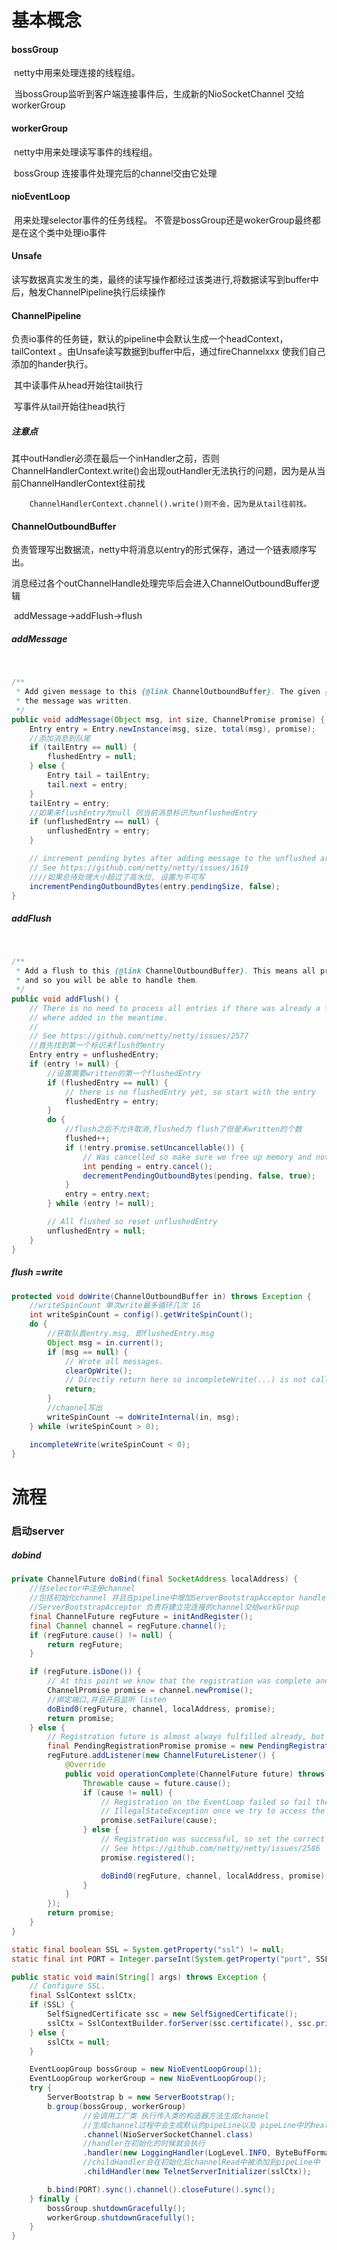 # 基本概念

#### bossGroup

​		netty中用来处理连接的线程组。

​		当bossGroup监听到客户端连接事件后，生成新的NioSocketChannel 交给workerGroup

#### workerGroup

​		netty中用来处理读写事件的线程组。

​		bossGroup 连接事件处理完后的channel交由它处理

#### nioEventLoop

​		用来处理selector事件的任务线程。 不管是bossGroup还是wokerGroup最终都是在这个类中处理io事件

#### Unsafe

​	  读写数据真实发生的类，最终的读写操作都经过该类进行,将数据读写到buffer中后，触发ChannelPipeline执行后续操作

#### ChannelPipeline

​		负责io事件的任务链，默认的pipeline中会默认生成一个headContext，tailContext 。由Unsafe读写数据到buffer中后，通过fireChannelxxx 使我们自己添加的hander执行。

​       其中读事件从head开始往tail执行

​	  写事件从tail开始往head执行

##### 注意点

​		其中outHandler必须在最后一个inHandler之前，否则ChannelHandlerContext.write()会出现outHandler无法执行的问题，因为是从当前ChannelHandlerContext往前找

 		ChannelHandlerContext.channel().write()则不会，因为是从tail往前找。

#### ChannelOutboundBuffer

​    负责管理写出数据流，netty中将消息以entry的形式保存，通过一个链表顺序写出。

​    消息经过各个outChannelHandle处理完毕后会进入ChannelOutboundBuffer逻辑

​	addMessage->addFlush->flush

#####    addMessage

​			

```java
/**
 * Add given message to this {@link ChannelOutboundBuffer}. The given {@link ChannelPromise} will be notified once
 * the message was written.
 */
public void addMessage(Object msg, int size, ChannelPromise promise) {
    Entry entry = Entry.newInstance(msg, size, total(msg), promise);
    //添加消息到队尾
    if (tailEntry == null) {
        flushedEntry = null;
    } else {
        Entry tail = tailEntry;
        tail.next = entry;
    }
    tailEntry = entry;
    //如果未flushEntry为null 则当前消息标识为unflushedEntry
    if (unflushedEntry == null) {
        unflushedEntry = entry;
    }

    // increment pending bytes after adding message to the unflushed arrays.
    // See https://github.com/netty/netty/issues/1619
    ////如果总待处理大小超过了高水位, 设置为不可写
    incrementPendingOutboundBytes(entry.pendingSize, false);
}
```

##### 	addFlush

​	

```java
/**
 * Add a flush to this {@link ChannelOutboundBuffer}. This means all previous added messages are marked as flushed
 * and so you will be able to handle them.
 */
public void addFlush() {
    // There is no need to process all entries if there was already a flush before and no new messages
    // where added in the meantime.
    //
    // See https://github.com/netty/netty/issues/2577
    //首先找到第一个标识未flush的entry
    Entry entry = unflushedEntry;
    if (entry != null) {
        //设置需要written的第一个flushedEntry
        if (flushedEntry == null) {
            // there is no flushedEntry yet, so start with the entry
            flushedEntry = entry;
        }
        do {
            //flush之后不允许取消,flushed为 flush了但是未written的个数
            flushed++;
            if (!entry.promise.setUncancellable()) {
                // Was cancelled so make sure we free up memory and notify about the freed bytes
                int pending = entry.cancel();
                decrementPendingOutboundBytes(pending, false, true);
            }
            entry = entry.next;
        } while (entry != null);

        // All flushed so reset unflushedEntry
        unflushedEntry = null;
    }
}
```



##### flush =write

```java
protected void doWrite(ChannelOutboundBuffer in) throws Exception {
    //writeSpinCount 单次write最多循环几次 16
    int writeSpinCount = config().getWriteSpinCount();
    do {
        //获取队首entry.msg, 即flushedEntry.msg
        Object msg = in.current();
        if (msg == null) {
            // Wrote all messages.
            clearOpWrite();
            // Directly return here so incompleteWrite(...) is not called.
            return;
        }
        //channel写出
        writeSpinCount -= doWriteInternal(in, msg);
    } while (writeSpinCount > 0);

    incompleteWrite(writeSpinCount < 0);
}
```



# 流程

### 启动server

##### dobind

```java
private ChannelFuture doBind(final SocketAddress localAddress) {
    //往selector中注册channel
    //包括初始化channel 并且在pipeline中增加ServerBootstrapAcceptor handler
    //ServerBootstrapAcceptor 负责将建立完连接的channel交给workGroup
    final ChannelFuture regFuture = initAndRegister();
    final Channel channel = regFuture.channel();
    if (regFuture.cause() != null) {
        return regFuture;
    }

    if (regFuture.isDone()) {
        // At this point we know that the registration was complete and successful.
        ChannelPromise promise = channel.newPromise();
        //绑定端口,并且开启监听 listen
        doBind0(regFuture, channel, localAddress, promise);
        return promise;
    } else {
        // Registration future is almost always fulfilled already, but just in case it's not.
        final PendingRegistrationPromise promise = new PendingRegistrationPromise(channel);
        regFuture.addListener(new ChannelFutureListener() {
            @Override
            public void operationComplete(ChannelFuture future) throws Exception {
                Throwable cause = future.cause();
                if (cause != null) {
                    // Registration on the EventLoop failed so fail the ChannelPromise directly to not cause an
                    // IllegalStateException once we try to access the EventLoop of the Channel.
                    promise.setFailure(cause);
                } else {
                    // Registration was successful, so set the correct executor to use.
                    // See https://github.com/netty/netty/issues/2586
                    promise.registered();

                    doBind0(regFuture, channel, localAddress, promise);
                }
            }
        });
        return promise;
    }
}
```



```java
static final boolean SSL = System.getProperty("ssl") != null;
static final int PORT = Integer.parseInt(System.getProperty("port", SSL ? "8992" : "8023"));

public static void main(String[] args) throws Exception {
    // Configure SSL.
    final SslContext sslCtx;
    if (SSL) {
        SelfSignedCertificate ssc = new SelfSignedCertificate();
        sslCtx = SslContextBuilder.forServer(ssc.certificate(), ssc.privateKey()).build();
    } else {
        sslCtx = null;
    }

    EventLoopGroup bossGroup = new NioEventLoopGroup(1);
    EventLoopGroup workerGroup = new NioEventLoopGroup();
    try {
        ServerBootstrap b = new ServerBootstrap();
        b.group(bossGroup, workerGroup)
                //会调用工厂类 执行传入类的构造器方法生成channel
                //生成channel过程中会生成默认的pipeLine以及 pipeLine中的heal与tail
                .channel(NioServerSocketChannel.class)
                //handler在初始化的时候就会执行
                .handler(new LoggingHandler(LogLevel.INFO, ByteBufFormat.SIMPLE))
                //childHandler会在初始化后channelRead中被添加到pipeLine中
                .childHandler(new TelnetServerInitializer(sslCtx));

        b.bind(PORT).sync().channel().closeFuture().sync();
    } finally {
        bossGroup.shutdownGracefully();
        workerGroup.shutdownGracefully();
    }
}
```

